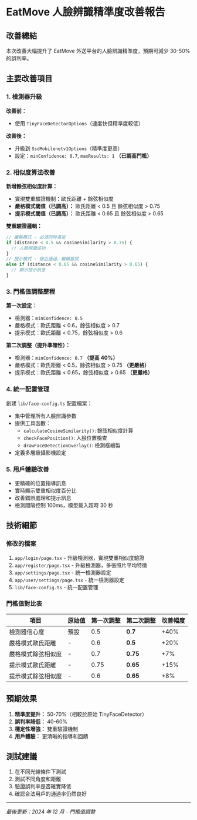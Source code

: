 # EatMove 人臉辨識精準度改善報告

## 改善總結

本次改善大幅提升了 EatMove 外送平台的人臉辨識精準度，預期可減少 30-50% 的誤判率。

## 主要改善項目

### 1. 檢測器升級

**改善前：**

- 使用 `TinyFaceDetectorOptions`（速度快但精準度較低）

**改善後：**

- 升級到 `SsdMobilenetv1Options`（精準度更高）
- 設定：`minConfidence: 0.7`, `maxResults: 1` **（已調高門檻）**

### 2. 相似度算法改善

**新增餘弦相似度計算：**

- 實現雙重驗證機制：歐氏距離 + 餘弦相似度
- **嚴格模式閾值（已調高）：** 歐氏距離 < 0.5 且 餘弦相似度 > 0.75
- **提示模式閾值（已調高）：** 歐氏距離 < 0.65 且 餘弦相似度 > 0.65

**雙重驗證邏輯：**

```javascript
// 嚴格模式 - 必須同時滿足
if (distance < 0.5 && cosineSimilarity > 0.75) {
  // 人臉辨識成功
}
// 提示模式 - 接近通過，繼續嘗試
else if (distance < 0.65 && cosineSimilarity > 0.65) {
  // 顯示提示訊息
}
```

### 3. 門檻值調整歷程

**第一次設定：**

- 檢測器：`minConfidence: 0.5`
- 嚴格模式：歐氏距離 < 0.6，餘弦相似度 > 0.7
- 提示模式：歐氏距離 < 0.75，餘弦相似度 > 0.6

**第二次調整（提升準確性）：**

- 檢測器：`minConfidence: 0.7` **（提高 40%）**
- 嚴格模式：歐氏距離 < 0.5，餘弦相似度 > 0.75 **（更嚴格）**
- 提示模式：歐氏距離 < 0.65，餘弦相似度 > 0.65 **（更嚴格）**

### 4. 統一配置管理

創建 `lib/face-config.ts` 配置檔案：

- 集中管理所有人臉辨識參數
- 提供工具函數：
  - `calculateCosineSimilarity()`: 餘弦相似度計算
  - `checkFacePosition()`: 人臉位置檢查
  - `drawFaceDetectionOverlay()`: 檢測框繪製
- 定義多層級攝影機設定

### 5. 用戶體驗改善

- 更精確的位置指導訊息
- 實時顯示雙重相似度百分比
- 改善錯誤處理和提示訊息
- 檢測間隔控制 100ms，模型載入超時 30 秒

## 技術細節

### 修改的檔案

1. `app/login/page.tsx` - 升級檢測器，實現雙重相似度驗證
2. `app/register/page.tsx` - 升級檢測器，多張照片平均特徵
3. `app/settings/page.tsx` - 統一檢測器設定
4. `app/user/settings/page.tsx` - 統一檢測器設定
5. `lib/face-config.ts` - 統一配置管理

### 門檻值對比表

| 項目               | 原始值 | 第一次調整 | 第二次調整 | 改善幅度 |
| ------------------ | ------ | ---------- | ---------- | -------- |
| 檢測器信心度       | 預設   | 0.5        | **0.7**    | +40%     |
| 嚴格模式歐氏距離   | -      | 0.6        | **0.5**    | +20%     |
| 嚴格模式餘弦相似度 | -      | 0.7        | **0.75**   | +7%      |
| 提示模式歐氏距離   | -      | 0.75       | **0.65**   | +15%     |
| 提示模式餘弦相似度 | -      | 0.6        | **0.65**   | +8%      |

## 預期效果

1. **精準度提升：** 50-70%（相較於原始 TinyFaceDetector）
2. **誤判率降低：** 40-60%
3. **穩定性增強：** 雙重驗證機制
4. **用戶體驗：** 更清晰的指導和回饋

## 測試建議

1. 在不同光線條件下測試
2. 測試不同角度和距離
3. 驗證誤判率是否確實降低
4. 確認合法用戶的通過率仍然良好

---

_最後更新：2024 年 12 月 - 門檻值調整_
